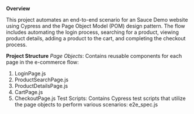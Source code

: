 **Overview**

This project automates an end-to-end scenario for an Sauce Demo website using Cypress and the Page Object Model (POM) design pattern.
The flow includes automating the login process, searching for a product, viewing product details, adding a product to the cart, and completing the checkout process.


**Project Structure**
*Page Objects*: Contains reusable components for each page in the e-commerce flow:

1. LoginPage.js
2. ProductSearchPage.js
3. ProductDetailsPage.js
4. CartPage.js
5. CheckoutPage.js
Test Scripts: Contains Cypress test scripts that utilize the page objects to perform various scenarios:
e2e_spec.js

